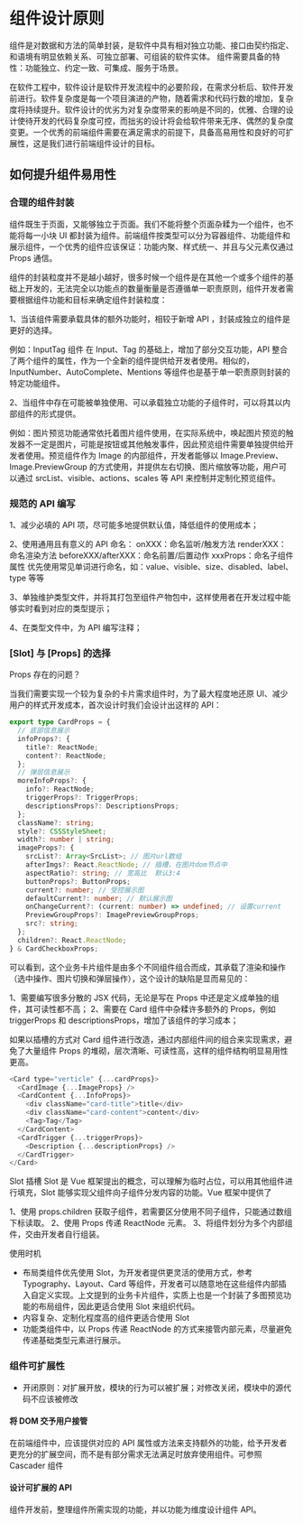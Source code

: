 # 组件设计原则

组件是对数据和方法的简单封装，是软件中具有相对独立功能、接口由契约指定、和语境有明显依赖关系、可独立部署、可组装的软件实体。
组件需要具备的特性：功能独立、约定一致、可集成、服务于场景。

在软件工程中，软件设计是软件开发流程中的必要阶段，在需求分析后、软件开发前进行。软件复杂度是每一个项目演进的产物，随着需求和代码行数的增加，复杂度将持续提升。软件设计的优劣为对复杂度带来的影响是不同的，优雅、合理的设计使待开发的代码复杂度可控，而拙劣的设计将会给软件带来无序、偶然的复杂度变更。一个优秀的前端组件需要在满足需求的前提下，具备高易用性和良好的可扩展性，这是我们进行前端组件设计的目标。

## 如何提升组件易用性

### 合理的组件封装

组件既生于页面，又能够独立于页面。我们不能将整个页面杂糅为一个组件，也不能将每一小块 UI 都封装为组件。前端组件按类型可以分为容器组件、功能组件和展示组件，一个优秀的组件应该保证：功能内聚、样式统一、并且与父元素仅通过 Props 通信。

组件的封装粒度并不是越小越好，很多时候一个组件是在其他一个或多个组件的基础上开发的，无法完全以功能点的数量衡量是否遵循单一职责原则，组件开发者需要根据组件功能和目标来确定组件封装粒度：

1、当该组件需要承载具体的额外功能时，相较于新增 API ，封装成独立的组件是更好的选择。

例如：InputTag 组件 在 Input、Tag 的基础上，增加了部分交互功能，API 整合了两个组件的属性，作为一个全新的组件提供给开发者使用。相似的，InputNumber、AutoComplete、Mentions 等组件也是基于单一职责原则封装的特定功能组件。

2、当组件中存在可能被单独使用、可以承载独立功能的子组件时，可以将其以内部组件的形式提供。

例如：图片预览功能通常依托着图片组件使用，在实际系统中，唤起图片预览的触发器不一定是图片，可能是按钮或其他触发事件，因此预览组件需要单独提供给开发者使用。预览组件作为 Image 的内部组件，开发者能够以 Image.Preview、Image.PreviewGroup 的方式使用，并提供左右切换、图片缩放等功能，用户可以通过 srcList、visible、actions、scales 等 API 来控制并定制化预览组件。

### 规范的 API 编写

1、减少必填的 API 项，尽可能多地提供默认值，降低组件的使用成本；

2、使用通用且有意义的 API 命名：
onXXX：命名监听/触发方法
renderXXX：命名渲染方法
beforeXXX/afterXXX：命名前置/后置动作
xxxProps：命名子组件属性
优先使用常见单词进行命名，如：value、visible、size、disabled、label、type 等等

3、单独维护类型文件，并将其打包至组件产物包中，这样使用者在开发过程中能够实时看到对应的类型提示；

4、在类型文件中，为 API 编写注释；

### [Slot] 与 [Props] 的选择

Props 存在的问题？

当我们需要实现一个较为复杂的卡片需求组件时，为了最大程度地还原 UI、减少用户的样式开发成本，首次设计时我们会设计出这样的 API：

```typescript
export type CardProps = {
  // 底部信息展示
  infoProps?: {
    title?: ReactNode;
    content?: ReactNode;
  };
  // 弹层信息展示
  moreInfoProps?: {
    info?: ReactNode;
    triggerProps?: TriggerProps;
    descriptionsProps?: DescriptionsProps;
  };
  className?: string;
  style?: CSSStyleSheet;
  width?: number | string;
  imageProps?: {
    srcList?: Array<SrcList>; // 图片url数组
    afterImgs?: React.ReactNode; // 插槽，在图片dom节点中
    aspectRatio?: string; // 宽高比  默认3:4
    buttonProps?: ButtonProps;
    current?: number; // 受控展示图
    defaultCurrent?: number; // 默认展示图
    onChangeCurrent?: (current: number) => undefined; // 设置current
    PreviewGroupProps?: ImagePreviewGroupProps;
    src?: string;
  };
  children?: React.ReactNode;
} & CardCheckboxProps;
```

可以看到，这个业务卡片组件是由多个不同组件组合而成，其承载了渲染和操作（选中操作、图片切换和弹层操作），这个设计的缺陷是显而易见的：

1、需要编写很多分散的 JSX 代码，无论是写在 Props 中还是定义成单独的组件，其可读性都不高；
2、需要在 Card 组件中杂糅许多额外的 Props，例如 triggerProps 和 descriptionsProps，增加了该组件的学习成本；

如果以插槽的方式对 Card 组件进行改造，通过内部组件间的组合来实现需求，避免了大量组件 Props 的堆砌，层次清晰、可读性高，这样的组件结构明显易用性更高。

```js
<Card type="verticle" {...cardProps}>
  <CardImage {...ImageProps} />
  <CardContent {...InfoProps}>
    <div className="card-title">title</div>
    <div className="card-content">content</div>
    <Tag>Tag</Tag>
  </CardContent>
  <CardTrigger {...triggerProps}>
    <Description {...descriptionProps} />
  </CardTrigger>
</Card>
```

Slot 插槽
Slot 是 Vue 框架提出的概念，可以理解为临时占位，可以用其他组件进行填充，Slot 能够实现父组件向子组件分发内容的功能。Vue 框架中提供了

1、使用 props.children 获取子组件，若需要区分使用不同子组件，只能通过数组下标读取。
2、使用 Props 传递 ReactNode 元素。
3、将组件划分为多个内部组件，交由开发者自行组装。

使用时机

- 布局类组件优先使用 Slot，为开发者提供更灵活的使用方式，参考 Typography、Layout、Card 等组件，开发者可以随意地在这些组件内部插入自定义实现。上文提到的业务卡片组件，实质上也是一个封装了多图预览功能的布局组件，因此更适合使用 Slot 来组织代码。
- 内容复杂、定制化程度高的组件更适合使用 Slot
- 功能类组件中，以 Props 传递 ReactNode 的方式来接管内部元素，尽量避免传递基础类型元素进行展示。

### 组件可扩展性

- 开闭原则：对扩展开放，模块的行为可以被扩展；对修改关闭，模块中的源代码不应该被修改

#### 将 DOM 交予用户接管

在前端组件中，应该提供对应的 API 属性或方法来支持额外的功能，给予开发者更充分的扩展空间，而不是有部分需求无法满足时放弃使用组件。可参照 Cascader 组件

#### 设计可扩展的 API

组件开发前，整理组件所需实现的功能，并以功能为维度设计组件 API。

